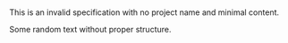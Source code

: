 # 

This is an invalid specification with no project name and minimal content.

Some random text without proper structure.